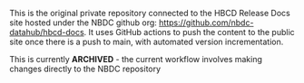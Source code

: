 This is the original private repository connected to the HBCD Release Docs site hosted under the NBDC github org: https://github.com/nbdc-datahub/hbcd-docs. It uses GitHub actions to push the content to the public site once there is a push to main, with automated version incrementation. 

This is currently **ARCHIVED** - the current workflow involves making changes directly to the NBDC repository
